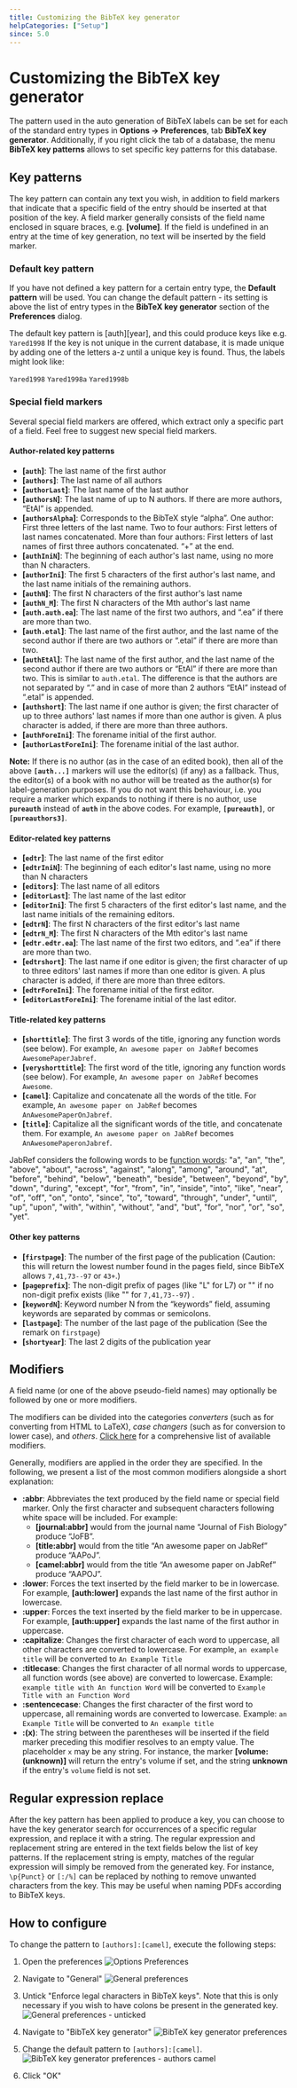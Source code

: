 ```yaml
---
title: Customizing the BibTeX key generator
helpCategories: ["Setup"]
since: 5.0
---
```


# Customizing the BibTeX key generator

The pattern used in the auto generation of BibTeX labels can be set for each of the standard entry types in **Options  → Preferences**, tab **BibTeX key generator**.
Additionally, if you right click the tab of a database, the menu **BibTeX key patterns** allows to set specific key patterns for this database.

## Key patterns
The key pattern can contain any text you wish, in addition to field markers that indicate that a specific field of the entry should be inserted at that position of the key. A field marker generally consists of the field name enclosed in square braces, e.g. **\[volume\]**. If the field is undefined in an entry at the time of key generation, no text will be inserted by the field marker.

### Default key pattern
If you have not defined a key pattern for a certain entry type, the **Default pattern** will be used. You can change the default pattern - its setting is above the list of entry types in the **BibTeX key generator** section of the **Preferences** dialog.

The default key pattern is \[auth\]\[year\], and this could produce keys like e.g. `Yared1998` If the key is not unique in the current database, it is made unique by adding one of the letters a-z until a unique key is found. Thus, the labels might look like:

`Yared1998`
`Yared1998a`
`Yared1998b`

### Special field markers

Several special field markers are offered, which extract only a specific part of a field. Feel free to suggest new special field markers.

#### Author-related key patterns

-   **\[`auth`\]**: The last name of the first author
-   **\[`authors`\]**: The last name of all authors
-   **\[`authorLast`\]**: The last name of the last author
-   **\[`authorsN`\]**: The last name of up to N authors. If there are more authors, “EtAl” is appended.
-   **\[`authorsAlpha`\]**: Corresponds to the BibTeX style “alpha”. One author: First three letters of the last name. Two to four authors: First letters of last names concatenated. More than four authors: First letters of last names of first three authors concatenated. “+” at the end.
-   **\[`authIniN`\]**: The beginning of each author's last name, using no more than N characters.
-   **\[`authorIni`\]**: The first 5 characters of the first author's last name, and the last name initials of the remaining authors.
-   **\[`authN`\]**: The first N characters of the first author's last name
-   **\[`authN_M`\]**: The first N characters of the Mth author's last name
-   **\[`auth.auth.ea`\]**: The last name of the first two authors, and “.ea” if there are more than two.
-   **\[`auth.etal`\]**: The last name of the first author, and the last name of the second author if there are two authors or “.etal” if there are more than two.
-   **\[`authEtAl`\]**: The last name of the first author, and the last name of the second author if there are two authors or “EtAl” if there are more than two. This is similar to `auth.etal`. The difference is that the authors are not separated by “.” and in case of more than 2 authors “EtAl” instead of “.etal” is appended.
-   **\[`authshort`\]**: The last name if one author is given; the first character of up to three authors' last names if more than one author is given. A plus character is added, if there are more than three authors.
-   **\[`authForeIni`\]**: The forename initial of the first author.
-   **\[`authorLastForeIni`\]**: The forename initial of the last author.

**Note:** If there is no author (as in the case of an edited book), then all of the above **`[auth...]`** markers will use the editor(s) (if any) as a fallback. Thus, the editor(s) of a book with no author will be treated as the author(s) for label-generation purposes. If you do not want this behaviour, i.e. you require a marker which expands to nothing if there is no author, use **`pureauth`** instead of **`auth`** in the above codes. For example, **`[pureauth]`**, or **`[pureauthors3]`**.

#### Editor-related key patterns

-   **\[`edtr`\]**: The last name of the first editor
-   **\[`edtrIniN`\]**: The beginning of each editor's last name, using no more than N characters
-   **\[`editors`\]**: The last name of all editors
-   **\[`editorLast`\]**: The last name of the last editor
-   **\[`editorIni`\]**: The first 5 characters of the first editor's last name, and the last name initials of the remaining editors.
-   **\[`edtrN`\]**: The first N characters of the first editor's last name
-   **\[`edtrN_M`\]**: The first N characters of the Mth editor's last name
-   **\[`edtr.edtr.ea`\]**: The last name of the first two editors, and “.ea” if there are more than two.
-   **\[`edtrshort`\]**: The last name if one editor is given; the first character of up to three editors' last names if more than one editor is given. A plus character is added, if there are more than three editors.
-   **\[`edtrForeIni`\]**: The forename initial of the first editor.
-   **\[`editorLastForeIni`\]**: The forename initial of the last editor.

#### Title-related key patterns

-   **\[`shorttitle`\]**: The first 3 words of the title, ignoring any function words (see below). For example, `An awesome paper on JabRef` becomes `AwesomePaperJabref`.
-   **\[`veryshorttitle`\]**: The first word of the title, ignoring any function words (see below). For example, `An awesome paper on JabRef` becomes `Awesome`.
-   **\[`camel`\]**: Capitalize and concatenate all the words of the title. For example, `An awesome paper on JabRef` becomes `AnAwesomePaperOnJabref`.
-   **\[`title`\]**:  Capitalize all the significant words of the title, and concatenate them. For example, `An awesome paper on JabRef` becomes `AnAwesomePaperonJabref`.

JabRef considers the following words to be [function words](https://en.wikipedia.org/wiki/Function_word): "a", "an", "the", "above", "about", "across", "against", "along", "among", "around", "at", "before", "behind", "below", "beneath", "beside", "between", "beyond", "by", "down", "during", "except", "for", "from", "in", "inside", "into", "like", "near", "of", "off", "on", "onto", "since", "to", "toward", "through", "under", "until", "up", "upon", "with", "within", "without", "and", "but", "for", "nor", "or", "so", "yet".


#### Other key patterns

-   **\[`firstpage`\]**: The number of the first page of the publication (Caution: this will return the lowest number found in the pages field, since BibTeX allows `7,41,73--97` or `43+`.)
-   **\[`pageprefix`\]**: The non-digit prefix of pages (like "L" for L7) or "" if no non-digit prefix exists (like "" for `7,41,73--97`) .
-   **\[`keywordN`\]**: Keyword number N from the “keywords” field, assuming keywords are separated by commas or semicolons.
-   **\[`lastpage`\]**: The number of the last page of the publication (See the remark on `firstpage`)
-   **\[`shortyear`\]**: The last 2 digits of the publication year

## Modifiers

A field name (or one of the above pseudo-field names) may optionally be followed by one or more modifiers.  

The modifiers can be divided into the categories _converters_ (such as for converting from HTML to LaTeX), _case changers_ (such as for conversion to lower case), and _others_. [Click here](https://github.com/JabRef/jabref/blob/7895ae07443612c63fee950ddee88650fecb4d91/src/main/java/org/jabref/logic/formatter/Formatters.java#L35-L64) for a comprehensive list of available modifiers.

Generally, modifiers are applied in the order they are specified. In the following, we present a list of the most common modifiers alongside a short explanation:

-   **:abbr**: Abbreviates the text produced by the field name or special field marker. Only the first character and subsequent characters following white space will be included. For example:
    -  **\[journal:abbr\]** would from the journal name “Journal of Fish Biology” produce “JoFB”.
    -  **\[title:abbr\]** would from the title “An awesome paper on JabRef” produce “AAPoJ”.
    -  **\[camel:abbr\]** would from the title “An awesome paper on JabRef” produce “AAPOJ”.
-   **:lower**: Forces the text inserted by the field marker to be in lowercase. For example, **\[auth:lower\]** expands the last name of the first author in lowercase.
-   **:upper**: Forces the text inserted by the field marker to be in uppercase. For example, **\[auth:upper\]** expands the last name of the first author in uppercase.
-   **:capitalize**: Changes the first character of each word to uppercase, all other characters are converted to lowercase. For example, `an example title` will be converted to `An Example Title`
-   **:titlecase**: Changes the first character of all normal words to uppercase, all function words (see above) are converted to lowercase. Example: `example title with An function Word` will be converted to `Example Title with an Function Word`
-   **:sentencecase**: Changes the first character of the first word to uppercase, all remaining words are converted to lowercase. Example: `an Example Title` will be converted to `An example title`
-   **:(x)**: The string between the parentheses will be inserted if the field marker preceding this modifier resolves to an empty value. The placeholder `x` may be any string. For instance, the marker **\[volume:(unknown)\]** will return the entry's volume if set, and the string **unknown** if the entry's `volume` field is not set.

## Regular expression replace

After the key pattern has been applied to produce a key, you can choose to have the key generator search for occurrences of a specific regular expression, and replace it with a string. The regular expression and replacement string are entered in the text fields below the list of key patterns. If the replacement string is empty, matches of the regular expression will simply be removed from the generated key. For instance, `\p{Punct}` or `[:/%]` can be replaced by nothing to remove unwanted characters from the key. This may be useful when naming PDFs according to BibTeX keys.

## How to configure

To change the pattern to `[authors]:[camel]`, execute the following steps:

1. Open the preferences
![Options Preferences](./images/OptionsPreferences.png)

1. Navigate to "General"
![General preferences](./images/Preferences%20-%20General.png)

1. Untick "Enforce legal characters in BibTeX keys". Note that this is only necessary if you wish to have colons be present in the generated key.
![General preferences - unticked](./images/Preferences%20-%20General%20unticked.png)

1. Navigate to "BibTeX key generator"
![BibTeX key generator preferences](./images/Preferences%20-%20BibTeX%20key%20generator.png)

1. Change the default pattern to `[authors]:[camel]`.
![BibTeX key generator preferences - authors camel](./images/Preferences%20-%20BibTeX%20key%20generator%20-%20authors%20camel.png)

1. Click "OK"
